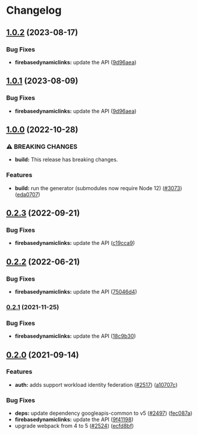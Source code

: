 # Changelog

## [1.0.2](https://github.com/googleapis/google-api-nodejs-client/compare/firebasedynamiclinks-v1.0.1...firebasedynamiclinks-v1.0.2) (2023-08-17)


### Bug Fixes

* **firebasedynamiclinks:** update the API ([9d96aea](https://github.com/googleapis/google-api-nodejs-client/commit/9d96aeafe15acf69623293b94762f6b752895157))

## [1.0.1](https://github.com/googleapis/google-api-nodejs-client/compare/firebasedynamiclinks-v1.0.0...firebasedynamiclinks-v1.0.1) (2023-08-09)


### Bug Fixes

* **firebasedynamiclinks:** update the API ([9d96aea](https://github.com/googleapis/google-api-nodejs-client/commit/9d96aeafe15acf69623293b94762f6b752895157))

## [1.0.0](https://github.com/googleapis/google-api-nodejs-client/compare/firebasedynamiclinks-v0.2.3...firebasedynamiclinks-v1.0.0) (2022-10-28)


### ⚠ BREAKING CHANGES

* **build:** This release has breaking changes.

### Features

* **build:** run the generator (submodules now require Node 12) ([#3073](https://github.com/googleapis/google-api-nodejs-client/issues/3073)) ([eda0707](https://github.com/googleapis/google-api-nodejs-client/commit/eda07079dadab46a80b6f9ede618f4f43030169e))

## [0.2.3](https://github.com/googleapis/google-api-nodejs-client/compare/firebasedynamiclinks-v0.2.2...firebasedynamiclinks-v0.2.3) (2022-09-21)


### Bug Fixes

* **firebasedynamiclinks:** update the API ([c19cca9](https://github.com/googleapis/google-api-nodejs-client/commit/c19cca9dd28c7cde97459ceb80243b57b19ecae8))

## [0.2.2](https://github.com/googleapis/google-api-nodejs-client/compare/firebasedynamiclinks-v0.2.1...firebasedynamiclinks-v0.2.2) (2022-06-21)


### Bug Fixes

* **firebasedynamiclinks:** update the API ([75046d4](https://github.com/googleapis/google-api-nodejs-client/commit/75046d4105e9be9b7c3c5b3d8d5cd6b36f0e0939))

### [0.2.1](https://www.github.com/googleapis/google-api-nodejs-client/compare/firebasedynamiclinks-v0.2.0...firebasedynamiclinks-v0.2.1) (2021-11-25)


### Bug Fixes

* **firebasedynamiclinks:** update the API ([18c9b30](https://www.github.com/googleapis/google-api-nodejs-client/commit/18c9b30f02d8f1a800532b9a5846816aeb63e6d0))

## [0.2.0](https://www.github.com/googleapis/google-api-nodejs-client/compare/firebasedynamiclinks-v0.1.0...firebasedynamiclinks-v0.2.0) (2021-09-14)


### Features

* **auth:** adds support workload identity federation ([#2517](https://www.github.com/googleapis/google-api-nodejs-client/issues/2517)) ([a10707c](https://www.github.com/googleapis/google-api-nodejs-client/commit/a10707c477759e7c9ef6360a2fe800856fb600c1))


### Bug Fixes

* **deps:** update dependency googleapis-common to v5 ([#2497](https://www.github.com/googleapis/google-api-nodejs-client/issues/2497)) ([fec087a](https://www.github.com/googleapis/google-api-nodejs-client/commit/fec087abcf3d994dd41c3ffa0a0c12b1f9f09dae))
* **firebasedynamiclinks:** update the API ([9f41198](https://www.github.com/googleapis/google-api-nodejs-client/commit/9f41198afb0ced4d231d3ebc25f9df8bc4fa0fca))
* upgrade webpack from 4 to 5  ([#2524](https://www.github.com/googleapis/google-api-nodejs-client/issues/2524)) ([ecfd8bf](https://www.github.com/googleapis/google-api-nodejs-client/commit/ecfd8bfcd06e1beabff7ec9a8c4000222379eb8d))
